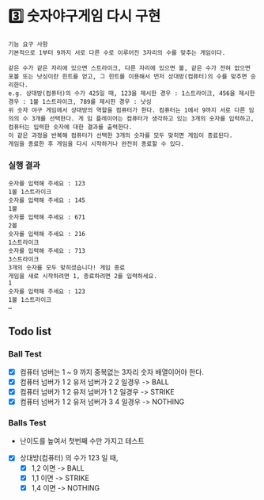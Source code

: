 # 3️⃣ 숫자야구게임 다시 구현

```text
기능 요구 사항
기본적으로 1부터 9까지 서로 다른 수로 이루어진 3자리의 수를 맞추는 게임이다.

같은 수가 같은 자리에 있으면 스트라이크, 다른 자리에 있으면 볼, 같은 수가 전혀 없으면 포볼 또는 낫싱이란 힌트를 얻고, 그 힌트를 이용해서 먼저 상대방(컴퓨터)의 수를 맞추면 승리한다.
e.g. 상대방(컴퓨터)의 수가 425일 때, 123을 제시한 경우 : 1스트라이크, 456을 제시한 경우 : 1볼 1스트라이크, 789를 제시한 경우 : 낫싱
위 숫자 야구 게임에서 상대방의 역할을 컴퓨터가 한다. 컴퓨터는 1에서 9까지 서로 다른 임의의 수 3개를 선택한다. 게 임 플레이어는 컴퓨터가 생각하고 있는 3개의 숫자를 입력하고, 컴퓨터는 입력한 숫자에 대한 결과를 출력한다.
이 같은 과정을 반복해 컴퓨터가 선택한 3개의 숫자를 모두 맞히면 게임이 종료된다.
게임을 종료한 후 게임을 다시 시작하거나 완전히 종료할 수 있다.
```

### 실행 결과
```text
숫자를 입력해 주세요 : 123
1볼 1스트라이크
숫자를 입력해 주세요 : 145
1볼
숫자를 입력해 주세요 : 671
2볼
숫자를 입력해 주세요 : 216
1스트라이크
숫자를 입력해 주세요 : 713
3스트라이크
3개의 숫자를 모두 맞히셨습니다! 게임 종료
게임을 새로 시작하려면 1, 종료하려면 2를 입력하세요.
1
숫자를 입력해 주세요 : 123
1볼 1스트라이크
…
```

## Todo list

### Ball Test
- [x] 컴퓨터 넘버는 1 ~ 9 까지 중복없는 3자리 숫자 배열이어야 한다.
- [x] 컴퓨터 넘버가 1 2 유저 넘버가 2 2 일경우 -> BALL
- [x] 컴퓨터 넘버가 1 2 유저 넘버가 1 2 일경우 -> STRIKE
- [x] 컴퓨터 넘버가 1 2 유저 넘버가 3 4 일경우 -> NOTHING

### Balls Test
- 난이도를 높여서 첫번째 수만 가지고 테스트  
- [x] 상대방(컴퓨터) 의 수가 123 일 때,
  - [x] 1,2 이면 -> BALL
  - [x] 1,1 이면 -> STRIKE 
  - [x] 1,4 이면 -> NOTHING